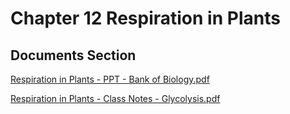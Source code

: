 # Chapter 12 Respiration in Plants

## Documents Section

[Respiration in Plants - PPT - Bank of Biology.pdf](https://drive.google.com/file/d/1KVfafNytiwtfBKEDHySKAiP69y9GI7oK/view?usp=drive\_link)

[Respiration in Plants - Class Notes - Glycolysis.pdf](https://drive.google.com/file/d/1QRM2nfko0oAM8pVuX-P\_yvYWVbZx41yw/view?usp=drive\_link)
